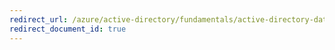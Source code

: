 ```yaml
---
redirect_url: /azure/active-directory/fundamentals/active-directory-data-storage-eu
redirect_document_id: true
---
```

